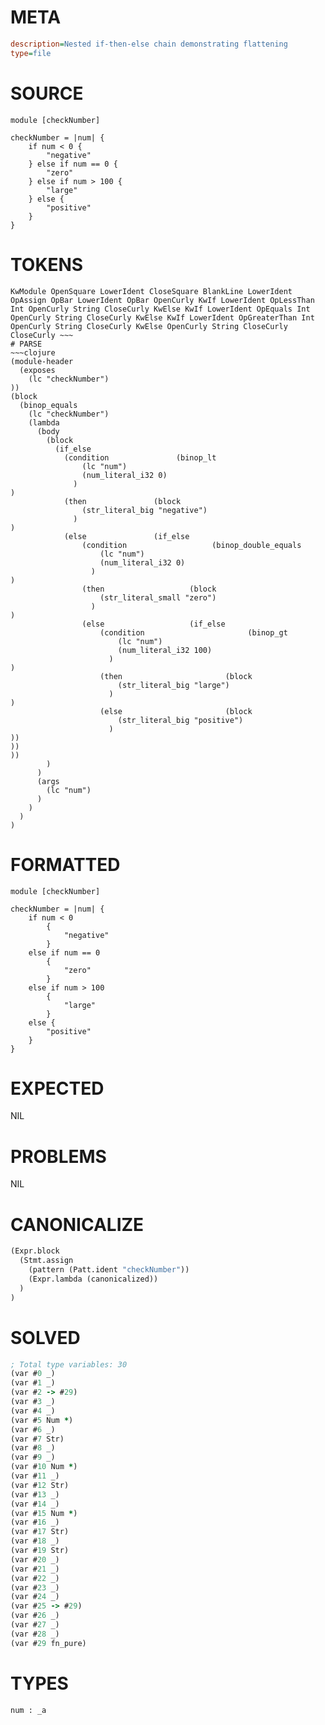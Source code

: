 # META
~~~ini
description=Nested if-then-else chain demonstrating flattening
type=file
~~~
# SOURCE
~~~roc
module [checkNumber]

checkNumber = |num| {
	if num < 0 {
		"negative"
	} else if num == 0 {
		"zero"
	} else if num > 100 {
		"large"
	} else {
		"positive"
	}
}
~~~
# TOKENS
~~~text
KwModule OpenSquare LowerIdent CloseSquare BlankLine LowerIdent OpAssign OpBar LowerIdent OpBar OpenCurly KwIf LowerIdent OpLessThan Int OpenCurly String CloseCurly KwElse KwIf LowerIdent OpEquals Int OpenCurly String CloseCurly KwElse KwIf LowerIdent OpGreaterThan Int OpenCurly String CloseCurly KwElse OpenCurly String CloseCurly CloseCurly ~~~
# PARSE
~~~clojure
(module-header
  (exposes
    (lc "checkNumber")
))
(block
  (binop_equals
    (lc "checkNumber")
    (lambda
      (body
        (block
          (if_else
            (condition               (binop_lt
                (lc "num")
                (num_literal_i32 0)
              )
)
            (then               (block
                (str_literal_big "negative")
              )
)
            (else               (if_else
                (condition                   (binop_double_equals
                    (lc "num")
                    (num_literal_i32 0)
                  )
)
                (then                   (block
                    (str_literal_small "zero")
                  )
)
                (else                   (if_else
                    (condition                       (binop_gt
                        (lc "num")
                        (num_literal_i32 100)
                      )
)
                    (then                       (block
                        (str_literal_big "large")
                      )
)
                    (else                       (block
                        (str_literal_big "positive")
                      )
))
))
))
        )
      )
      (args
        (lc "num")
      )
    )
  )
)
~~~
# FORMATTED
~~~roc
module [checkNumber]

checkNumber = |num| {
	if num < 0
		{
			"negative"
		}
	else if num == 0
		{
			"zero"
		}
	else if num > 100
		{
			"large"
		}
	else {
		"positive"
	}
}
~~~
# EXPECTED
NIL
# PROBLEMS
NIL
# CANONICALIZE
~~~clojure
(Expr.block
  (Stmt.assign
    (pattern (Patt.ident "checkNumber"))
    (Expr.lambda (canonicalized))
  )
)
~~~
# SOLVED
~~~clojure
; Total type variables: 30
(var #0 _)
(var #1 _)
(var #2 -> #29)
(var #3 _)
(var #4 _)
(var #5 Num *)
(var #6 _)
(var #7 Str)
(var #8 _)
(var #9 _)
(var #10 Num *)
(var #11 _)
(var #12 Str)
(var #13 _)
(var #14 _)
(var #15 Num *)
(var #16 _)
(var #17 Str)
(var #18 _)
(var #19 Str)
(var #20 _)
(var #21 _)
(var #22 _)
(var #23 _)
(var #24 _)
(var #25 -> #29)
(var #26 _)
(var #27 _)
(var #28 _)
(var #29 fn_pure)
~~~
# TYPES
~~~roc
num : _a
~~~
